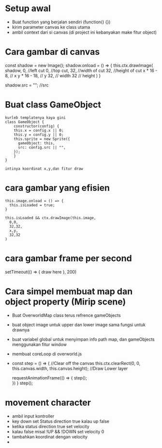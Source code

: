 # Setup awal
- Buat function yang berjalan sendiri (function() {})
- kirim parameter canvas ke class utama
- ambil context dari si canvas (di project ini kebanyakan make fitur object)

# Cara gambar di canvas
   const shadow = new Image();
   shadow.onload = () => {
    this.ctx.drawImage(
      shadow, 
      0, //left cut 
      0, //top cut,
      32, //width of cut
      32, //height of cut
      x * 16 - 8, // x
      y * 16 - 18, // y
      32, // width
      32 // height
   )
   }

   shadow.src = "";  //src

# Buat class GameObject

    kurleb templatenya kaya gini
    class GameObject {
        constructor(config) {
        this.x = config.x || 0;
        this.y = config.y || 0;
        this.sprite = new Sprite({
          gameObject: this,
          src: config.src || "",
        });
        }
    }

    intinya koordinat x,y,dan fitur draw

# cara gambar yang efisien
    this.image.onload = () => {
      this.isLoaded = true;
    }

    this.isLoaded && ctx.drawImage(this.image,
      0,0,
      32,32,
      x,y,
      32,32
    )

# cara gambar frame per second
  setTimeout(() => {
    draw here
  }, 200)

# Cara simpel membuat map dan object property (Mirip scene)
- Buat OverworldMap class terus refrence gameObjects
- buat object image untuk upper dan lower image sama fungsi untuk drawnya
- buat variabel global untuk menyimpan info path map, dan gameObjects 
  menggunakan fitur window
- membuat coreLoop di overworld.js
-  const step = () => {
        //Clear off the canvas
    this.ctx.clearRect(0, 0, this.canvas.width, this.canvas.height);
        //Draw Lower layer
    
    requestAnimationFrame(() => {
      step();   
     })
   }
   step();

# movement character
- ambil input kontroller
- key down set Status direction true kalau up false
- ketika status direction true set velocity
- kalau false misal !UP && !DOWN set velocity 0
- tambahkan koordinat dengan velocity
- 

